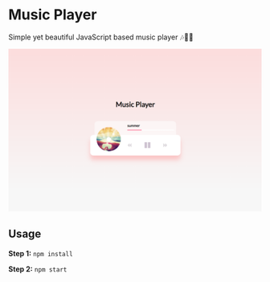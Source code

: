 # Music Player
Simple yet beautiful JavaScript based music player 🎶🎵🎵

<img src="preview.png">

## Usage

**Step 1:** ``` npm install ```

**Step 2:** ``` npm start ```